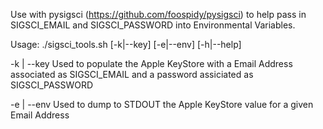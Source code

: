 Use with pysigsci (https://github.com/foospidy/pysigsci) to help pass in SIGSCI_EMAIL and SIGSCI_PASSWORD into Environmental Variables.

Usage: ./sigsci_tools.sh [-k|--key] [-e|--env] [-h|--help]

-k | --key Used to populate the Apple KeyStore with a Email Address associated as SIGSCI_EMAIL and a password assiciated as SIGSCI_PASSWORD

-e | --env Used to dump to STDOUT the Apple KeyStore value for a given Email Address



